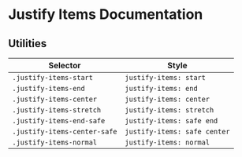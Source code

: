 # Justify Items Documentation

## Utilities

| Selector                     | Style                        |
| ---------------------------- | ---------------------------- |
| `.justify-items-start`       | `justify-items: start`       |
| `.justify-items-end`         | `justify-items: end`         |
| `.justify-items-center`      | `justify-items: center`      |
| `.justify-items-stretch`     | `justify-items: stretch`     |
| `.justify-items-end-safe`    | `justify-items: safe end`    |
| `.justify-items-center-safe` | `justify-items: safe center` |
| `.justify-items-normal`      | `justify-items: normal`      |
